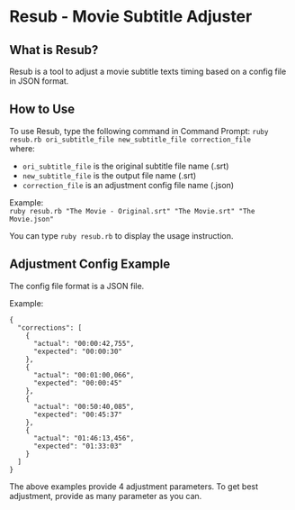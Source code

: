 # Resub - Movie Subtitle Adjuster

## What is Resub?
Resub is a tool to adjust a movie subtitle texts timing based on a config file in JSON format.

## How to Use
To use Resub, type the following command in Command Prompt:
`ruby resub.rb ori_subtitle_file new_subtitle_file correction_file`<br/>
where:
- `ori_subtitle_file` is the original subtitle file name (.srt)
- `new_subtitle_file` is the output file name (.srt)
- `correction_file` is an adjustment config file name (.json)

Example:<br/>
`ruby resub.rb "The Movie - Original.srt" "The Movie.srt" "The Movie.json"`

You can type `ruby resub.rb` to display the usage instruction.


## Adjustment Config Example
The config file format is a JSON file.

Example:
```
{
  "corrections": [
    {
      "actual": "00:00:42,755", 
      "expected": "00:00:30"
    }, 
    {
      "actual": "00:01:00,066", 
      "expected": "00:00:45"
    }, 
    {
      "actual": "00:50:40,085", 
      "expected": "00:45:37"
    }, 
    {
      "actual": "01:46:13,456", 
      "expected": "01:33:03"
    }
  ]
}
```

The above examples provide 4 adjustment parameters. To get best adjustment, provide as many parameter as you can.
